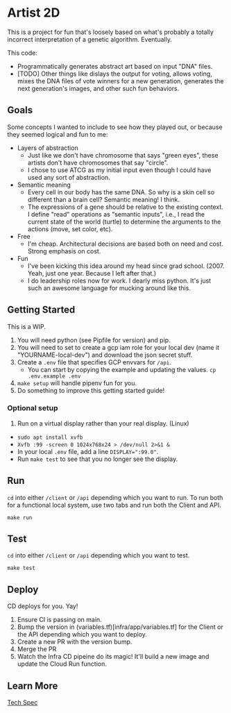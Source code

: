 # Artist 2D

This is a project for fun that's loosely based on what's probably a totally incorrect interpretation
of a genetic algorithm. Eventually.

This code:
* Programmatically generates abstract art based on input "DNA" files.
* [TODO] Other things like dislays the output for voting, allows voting, mixes the DNA files of vote winners for a new generation, generates the next generation's images, and other such fun behaviors.

## Goals

Some concepts I wanted to include to see how they played out, or because they seemed logical and fun to me:
* Layers of abstraction
   * Just like we don't have chromosome that says "green eyes", these artists don't have chromosomes that say "circle".
   * I chose to use ATCG as my initial input even though I could have used any sort of abstraction.
 * Semantic meaning
   * Every cell in our body has the same DNA. So why is a skin cell so different than a brain cell? Semantic meaning! I think.
   * The expressions of a gene should be relative to the existing context. I define "read" operations as "semantic inputs", i.e., I read the current state of the world (turtle) to determine the arguments to the actions (move, set color, etc).
 * Free
   * I'm cheap. Architectural decisions are based both on need and cost. Strong emphasis on cost.
 * Fun
   * I've been kicking this idea around my head since grad school. (2007. Yeah, just one year. Because I left after that.)
   * I do leadership roles now for work. I dearly miss python. It's just such an awesome language for mucking around like this.

## Getting Started

This is a WIP.

1. You will need python (see Pipfile for version) and pip.
2. You will need to set to create a gcp iam role for your local dev (name it "YOURNAME-local-dev") and download the json secret stuff.
3. Create a `.env` file that specifies GCP envvars for `/api`.
   - You can start by copying the example and updating the values. `cp .env.example .env`
4. `make setup` will handle pipenv fun for you.
5. Do something to improve this getting started guide!

### Optional setup

1. Run on a virtual display rather than your real display. (Linux)
  - `sudo apt install xvfb`
  - `Xvfb :99 -screen 0 1024x768x24 > /dev/null 2>&1 &`
  - In your local `.env` file, add a line `DISPLAY=":99.0"`.
  - Run `make test` to see that you no longer see the display.

## Run

`cd` into either `/client` or `/api` depending which you want to run. To run both for a functional local system, use two tabs and run both the Client and API.


```
make run
```

## Test

`cd` into either `/client` or `/api` depending which you want to test.


```
make test
```

## Deploy

CD deploys for you. Yay!

1. Ensure CI is passing on main.
1. Bump the version in (variables.tf)[infra/app/variables.tf] for the Client or the API depending which you want to deploy.
1. Create a new PR with the version bump.
1. Merge the PR
1. Watch the Infra CD pipeine do its magic! It'll build a new image and update the Cloud Run function.


## Learn More

[Tech Spec](docs/tech_spec.md)
